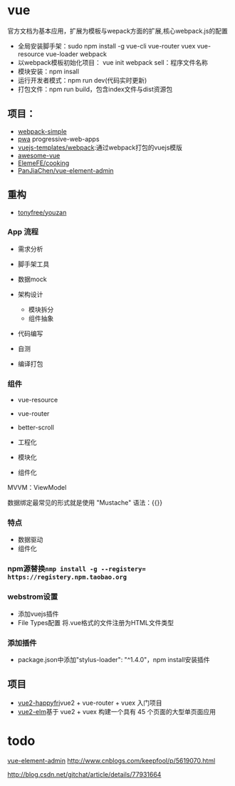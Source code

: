 # vue

官方文档为基本应用，扩展为模板与wepack方面的扩展,核心webpack.js的配置

- 全局安装脚手架：sudo npm install -g vue-cli vue-router vuex vue-resource vue-loader webpack
- 以webpack模板初始化项目： vue init webpack sell：程序文件名称
- 模块安装：npm insall
- 运行开发者模式：npm run dev(代码实时更新)
- 打包文件：npm run build，包含index文件与dist资源包

## 项目：

- [webpack-simple](https://github.com/vuejs-templates/webpack-simple)
- [pwa](https://github.com/vuejs-templates/pwa) progressive-web-apps
- [vuejs-templates/webpack](https://github.com/vuejs-templates/webpack):通过webpack打包的vuejs模版
- [awesome-vue](https://github.com/vuejs/awesome-vue)
- [ElemeFE/cooking](https://github.com/ElemeFE/cooking)
- [PanJiaChen/vue-element-admin](https://github.com/PanJiaChen/vue-element-admin)

## 重构

- [tonyfree/youzan](https://github.com/tonyfree/youzan)

### App 流程

- 需求分析
- 脚手架工具
- 数据mock
- 架构设计

  - 模块拆分
  - 组件抽象

- 代码编写

- 自测

- 编译打包

### 组件

- vue-resource
- vue-router
- better-scroll

- 工程化

- 模块化

- 组件化

MVVM：ViewModel

数据绑定最常见的形式就是使用 "Mustache" 语法：{{}}

### 特点

- 数据驱动
- 组件化

### npm源替换`nmp install -g --registery= https://registery.npm.taobao.org`

### webstrom设置

- 添加vuejs插件
- File Types配置 将.vue格式的文件注册为HTML文件类型

### 添加插件

- package.json中添加"stylus-loader": "^1.4.0"，npm install安装插件

## 项目

- [vue2-happyfri](https://github.com/bailicangdu/vue2-happyfri)vue2 + vue-router + vuex 入门项目
- [vue2-elm](https://github.com/bailicangdu/vue2-elm)基于 vue2 + vuex 构建一个具有 45 个页面的大型单页面应用

# todo

[vue-element-admin](https://github.com/PanJiaChen/vue-element-admin) <http://www.cnblogs.com/keepfool/p/5619070.html>


http://blog.csdn.net/gitchat/article/details/77931664
